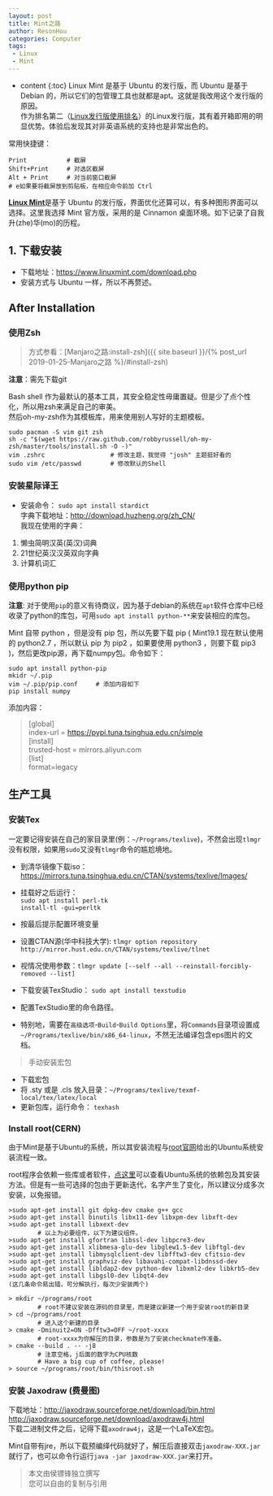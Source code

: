```yaml
---
layout: post
title: Mint之路
author: ResonHou
categories: Computer
tags:
 - Linux
 - Mint
---
```


* content
{:toc}
Linux Mint 是基于 Ubuntu 的发行版，而 Ubuntu 是基于 Debian 的，所以它们的包管理工具也就都是apt。这就是我改用这个发行版的原因。  
作为排名第二（[Linux发行版使用排名](https://distrowatch.com/dwres.php?resource=popularity)）的Linux发行版，其有着开箱即用的明显优势。体验后发现其对非英语系统的支持也是非常出色的。

常用快捷键：
```
Print           # 截屏
Shift+Print     # 对选区截屏
Alt + Print     # 对当前窗口截屏
# e如果要将截屏放到剪贴板，在相应命令前加 Ctrl
```
<!-- more -->

[**Linux Mint**](https://www.linuxmint.com)是基于 Ubuntu 的发行版，界面优化还算可以，有多种图形界面可以选择。这里我选择 Mint 官方版，采用的是 Cinnamon 桌面环境。如下记录了自我升(zhe)华(mo)的历程。  

## 1. 下载安装
* 下载地址：https://www.linuxmint.com/download.php
* 安装方式与 Ubuntu 一样，所以不再赘述。

## After Installation
### 使用Zsh
> 方式参看：[Manjaro之路:install-zsh]({{ site.baseurl }}/{% post_url 2019-01-25-Manjaro之路 %}/#install-zsh)   

**注意**：需先下载git

Bash shell 作为最默认的基本工具，其安全稳定性毋庸置疑。但是少了点个性化，所以用zsh来满足自己的审美。  
然后oh-my-zsh作为其模板库，用来使用别人写好的主题模板。
```
sudo pacman -S vim git zsh
sh -c "$(wget https://raw.github.com/robbyrussell/oh-my-zsh/master/tools/install.sh -O -)"
vim .zshrc                  # 修改主题，我觉得 "josh" 主题挺好看的
sudo vim /etc/passwd        # 修改默认的Shell
```

### 安装星际译王
* 安装命令： `sudo apt install stardict `  
字典下载地址：http://download.huzheng.org/zh_CN/  
我现在使用的字典：  
1. 懒虫简明汉英(英汉)词典
2. 21世纪英汉汉英双向字典
3. 计算机词汇

### 使用python pip

**注意**:  对于使用`pip`的意义有待商议，因为基于debian的系统在`apt`软件仓库中已经收录了python的库包，可用`sudo apt install python-**`来安装相应的库包。  

Mint 自带 python ，但是没有 pip 包，所以先要下载 pip ( Mint19.1 现在默认使用的 python2.7 ，所以默认 pip 为 pip2 ，如果要使用 python3 ，则要下载 pip3 )，然后更改pip源，再下载numpy包。命令如下：
```
sudo apt install python-pip
mkidr ~/.pip
vim ~/.pip/pip.conf     # 添加内容如下
pip install numpy
```
添加内容：  
> [global]  
index-url = https://pypi.tuna.tsinghua.edu.cn/simple  
[install]  
trusted-host = mirrors.aliyun.com  
[list]  
format=legacy  

## 生产工具
### 安装Tex
一定要记得安装在自己的家目录里(例：`~/Programs/texlive`)，不然会出现`tlmgr`没有权限，如果用`sudo`又没有`tlmgr`命令的尴尬境地。  
* 到清华镜像下载iso：https://mirrors.tuna.tsinghua.edu.cn/CTAN/systems/texlive/Images/
* 挂载好之后运行：     
 `sudo apt install perl-tk`  
`install-tl -gui=perltk`  

* 按最后提示配置环境变量
* 设置CTAN源(华中科技大学):           `tlmgr option repository http://mirror.hust.edu.cn/CTAN/systems/texlive/tlnet`
* 视情况使用参数：`tlmgr update [--self --all --reinstall-forcibly-removed --list]`
* 下载安装TexStudio：   `sudo apt install texstudio`
* 配置TexStudio里的命令路径。
* 特别地，需要在`高级选项`-`Build`-`Build Options`里，将`Commands`目录项设置成`~/Programs/texlive/bin/x86_64-linux`，不然无法编译包含eps图片的文档。

> 手动安装宏包  

* 下载宏包
* 将 .sty 或是 .cls 放入目录：`~/Programs/texlive/texmf-local/tex/latex/local`
* 更新包库，运行命令：    `texhash`

### Install root(CERN)
由于Mint是基于Ubuntu的系统，所以其安装流程与[root官网](https://root.cern.ch/)给出的Ubuntu系统安装流程一致。  

root程序会依赖一些库或者软件，[点这里](https://root.cern.ch/build-prerequisites#ubuntu)可以查看Ubuntu系统的依赖包及其安装方法。但是有一些可选择的包由于更新迭代，名字产生了变化，所以建议分成多次安装，以免报错。
```
>sudo apt-get install git dpkg-dev cmake g++ gcc
>sudo apt-get install binutils libx11-dev libxpm-dev libxft-dev
>sudo apt-get install libxext-dev
        # 以上为必要组件，以下为建议组件。
>sudo apt-get install gfortran libssl-dev libpcre3-dev
>sudo apt-get install xlibmesa-glu-dev libglew1.5-dev libftgl-dev
>sudo apt-get install libmysqlclient-dev libfftw3-dev cfitsio-dev
>sudo apt-get install graphviz-dev libavahi-compat-libdnssd-dev
>sudo apt-get install libldap2-dev python-dev libxml2-dev libkrb5-dev
>sudo apt-get install libgsl0-dev libqt4-dev
(这几条命令易出错，可分解执行，每次少安装两个)
```
```
> mkdir ~/programs/root		
        # root不建议安装在源码的目录里，而是建议新建一个用于安装root的新目录
> cd ~/programs/root            
        # 进入这个新建的目录
> cmake -Dminuit2=ON -Dfftw3=OFF ~/root-xxxx		 
        # root-xxxx为你解压的目录，参数是为了安装checkmate作准备。
> cmake --build . -- -j8 		        
        # 注意空格，j后面的数字为CPU核数
	    # Have a big cup of coffee, please!
> source ~/programs/root/bin/thisroot.sh
```

### 安装 Jaxodraw (费曼图)
下载地址：http://jaxodraw.sourceforge.net/download/bin.html  
http://jaxodraw.sourceforge.net/download/axodraw4j.html  
下载二进制文件之后，记得下载`axodraw4j`，这是一个LaTeX宏包。

Mint自带有jre，所以下载预编绎代码就好了，解压后直接双击`jaxodraw-XXX.jar`就行了，也可以命令行运行`java -jar jaxodraw-XXX.jar`来打开。





> 本文由侯镖锋独立撰写  
> 您可以自由的复制与引用